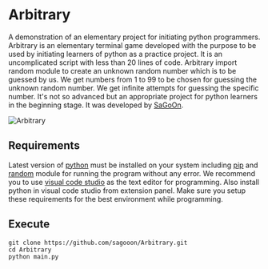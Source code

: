 # Arbitrary

A demonstration of an elementary project for initiating python programmers. Arbitrary is an elementary terminal game developed with the purpose to be used by initiating learners of python as a practice project. It is an uncomplicated script with less than 20 lines of code. Arbitrary import random module to create an unknown random number which is to be guessed by us. We get numbers from 1 to 99 to be chosen for guessing the unknown random number. We get infinite attempts for guessing the specific number. It's not so advanced but an appropriate project for python learners in the beginning stage. It was developed by [SaGoOn](http://sagooon.renderforestsites.com).

![Arbitrary](https://user-images.githubusercontent.com/74248485/98885322-eb4a5900-24b9-11eb-96f2-3dafedf511e5.png)


## Requirements

Latest version of [python](https://python.org) must be installed on your system including [pip](https://pypi.org/project/pip/) and [random](https://pypi.org/project/random-321/) module for running the program without any error. We recommend you to use [visual code studio](https://code.visualstudio.com/) as the text editor for programming. Also install python in visual code studio from extension panel. Make sure you setup these requirements for the best environment while programming.

## Execute

```
git clone https://github.com/sagooon/Arbitrary.git
cd Arbitrary
python main.py
